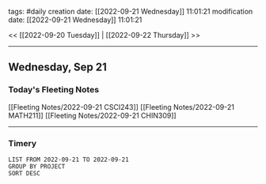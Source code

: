 tags: #daily
creation date: [[2022-09-21 Wednesday]] 11:01:21
modification date: [[2022-09-21 Wednesday]] 11:01:21

<< [[2022-09-20 Tuesday]] | [[2022-09-22 Thursday]] >> 

---

## Wednesday, Sep 21

### Today's Fleeting Notes
[[Fleeting Notes/2022-09-21 CSCI243]]
[[Fleeting Notes/2022-09-21 MATH211]]
[[Fleeting Notes/2022-09-21 CHIN309]]


---

### Timery
```toggl
LIST FROM 2022-09-21 TO 2022-09-21
GROUP BY PROJECT
SORT DESC
```
